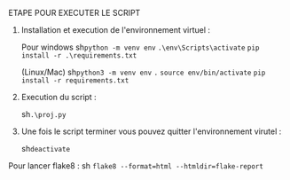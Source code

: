 ETAPE POUR EXECUTER LE SCRIPT
1. Installation et execution de l'environnement virtuel :

    Pour windows
    sh`python -m venv env`
    `.\env\Scripts\activate`
    `pip install -r .\requirements.txt`

    (Linux/Mac)
    sh`python3 -m venv env`
    `.` `source env/bin/activate`
    `pip install -r requirements.txt`


2. Execution du script :

    sh`.\proj.py`


3. Une fois le script terminer vous pouvez quitter l'environnement virutel :

    sh`deactivate`


Pour lancer flake8 : 
    sh `flake8 --format=html --htmldir=flake-report`